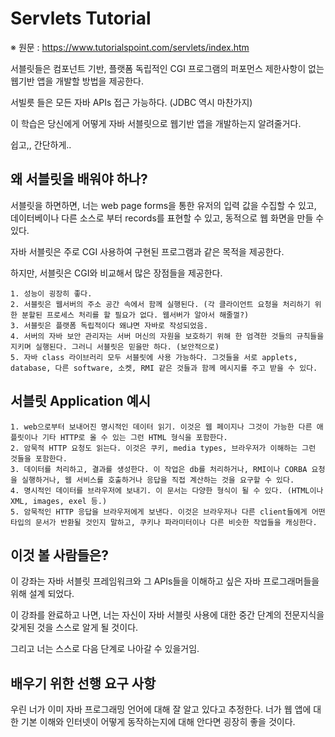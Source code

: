 # Servlets Tutorial
※ 원문 : https://www.tutorialspoint.com/servlets/index.htm

서블릿들은 컴포넌트 기반, 플랫폼 독립적인 CGI 프로그램의 퍼포먼스 제한사항이 없는 웹기반 앱을 개발할 방법을 제공한다.

서빌릇 들은 모든 자바 APIs 접근 가능하다. (JDBC 역시 마찬가지)

이 학습은 당신에게 어떻게 자바 서블릿으로 웹기반 앱을 개발하는지 알려줄거다.

쉽고,, 간단하게..

## 왜 서블릿을 배워야 하나?
서블릿을 하면하면, 너는 web page forms을 통한 유저의 입력 값을 수집할 수 있고, 데이터베이나 다른 소스로 부터 records를 표현할 수 있고, 동적으로 웹 화면을 만들 수 있다.

자바 서블릿은 주로 CGI 사용하여 구현된 프로그램과 같은 목적을 제공한다.

하지만, 서블릿은 CGI와 비교해서 많은 장점들을 제공한다.

    1. 성능이 굉장히 좋다.
    2. 서블릿은 웹서버의 주소 공간 속에서 함께 실행된다. (각 클라이언트 요청을 처리하기 위한 분할된 프로세스 처리를 할 필요가 없다. 웹서버가 알아서 해줄껄?)
    3. 서블릿은 플랫폼 독립적이다 왜냐면 자바로 작성되었음.
    4. 서버의 자바 보안 관리자는 서버 머신의 자원을 보호하기 위해 한 엄격한 것들의 규칙들을 지키며 실행된다. 그러니 서블릿은 믿을만 하다. (보안적으로)
    5. 자바 class 라이브러리 모두 서블릿에 사용 가능하다. 그것들을 서로 applets, database, 다른 software, 소켓, RMI 같은 것들과 함께 메시지를 주고 받을 수 있다.

## 서블릿 Application 예시
    1. web으로부터 보내어진 명시적인 데이터 읽기. 이것은 웹 페이지나 그것이 가능한 다른 애플릿이나 기타 HTTP로 올 수 있는 그런 HTML 형식을 포함한다.
    2. 암묵적 HTTP 요청도 읽는다. 이것은 쿠키, media types, 브라우저가 이해하는 그런 것들을 포함한다.
    3. 데이터를 처리하고, 결과를 생성한다. 이 작업은 db를 처리하거나, RMI이나 CORBA 요청을 실행하거나, 웹 서비스를 호출하거나 응답을 직접 계산하는 것을 요구할 수 있다.
    4. 명시적인 데이터를 브라우저에 보내기. 이 문서는 다양한 형식이 될 수 있다. (HTML이나 XML, images, exel 등.)
    5. 암묵적인 HTTP 응답을 브라우저에게 보낸다. 이것은 브라우저나 다른 client들에게 어떤 타입의 문서가 반환될 것인지 말하고, 쿠키나 파라미터이나 다른 비슷한 작업들을 캐싱한다.

## 이것 볼 사람들은?
이 강좌는 자바 서블릿 프레임워크와 그 APIs들을 이해하고 싶은 자바 프로그래머들을 위해 설계 되었다.

이 강좌를 완료하고 나면, 너는 자신이 자바 서블릿 사용에 대한 중간 단계의 전문지식을 갖게된 것을 스스로 알게 될 것이다.

그리고 너는 스스로 다음 단계로 나아갈 수 있을거임.

## 배우기 위한 선행 요구 사항
우린 너가 이미 자바 프로그래밍 언어에 대해 잘 알고 있다고 추정한다. 너가 웹 앱에 대한 기본 이해와 인터넷이 어떻게 동작하는지에 대해 안다면 굉장히 좋을 것이다.
    
